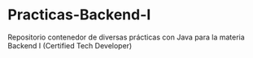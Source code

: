 # Practicas-Backend-I
Repositorio contenedor de diversas prácticas con Java para la materia Backend I (Certified Tech Developer)
